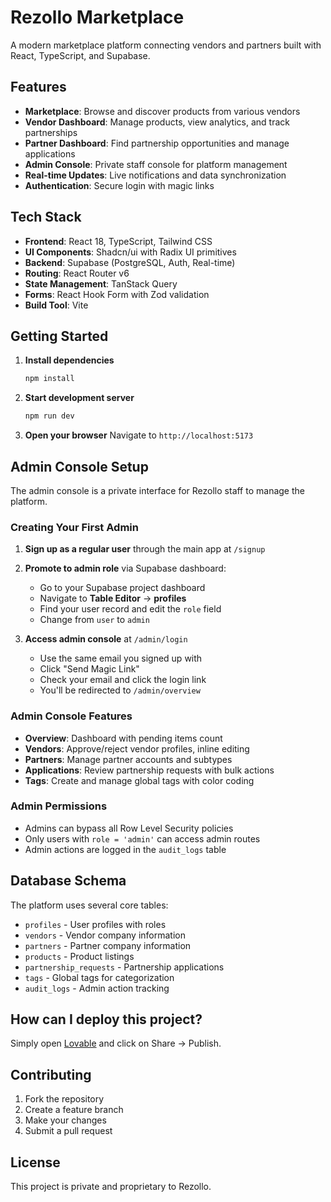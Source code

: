 # Rezollo Marketplace

A modern marketplace platform connecting vendors and partners built with React, TypeScript, and Supabase.

## Features

- **Marketplace**: Browse and discover products from various vendors
- **Vendor Dashboard**: Manage products, view analytics, and track partnerships  
- **Partner Dashboard**: Find partnership opportunities and manage applications
- **Admin Console**: Private staff console for platform management
- **Real-time Updates**: Live notifications and data synchronization
- **Authentication**: Secure login with magic links

## Tech Stack

- **Frontend**: React 18, TypeScript, Tailwind CSS
- **UI Components**: Shadcn/ui with Radix UI primitives
- **Backend**: Supabase (PostgreSQL, Auth, Real-time)
- **Routing**: React Router v6
- **State Management**: TanStack Query
- **Forms**: React Hook Form with Zod validation
- **Build Tool**: Vite

## Getting Started

1. **Install dependencies**
   ```bash
   npm install
   ```

2. **Start development server**
   ```bash
   npm run dev
   ```

3. **Open your browser**
   Navigate to `http://localhost:5173`

## Admin Console Setup

The admin console is a private interface for Rezollo staff to manage the platform.

### Creating Your First Admin

1. **Sign up as a regular user** through the main app at `/signup`

2. **Promote to admin role** via Supabase dashboard:
   - Go to your Supabase project dashboard
   - Navigate to **Table Editor** → **profiles**
   - Find your user record and edit the `role` field
   - Change from `user` to `admin`

3. **Access admin console** at `/admin/login`
   - Use the same email you signed up with
   - Click "Send Magic Link" 
   - Check your email and click the login link
   - You'll be redirected to `/admin/overview`

### Admin Console Features

- **Overview**: Dashboard with pending items count
- **Vendors**: Approve/reject vendor profiles, inline editing
- **Partners**: Manage partner accounts and subtypes  
- **Applications**: Review partnership requests with bulk actions
- **Tags**: Create and manage global tags with color coding

### Admin Permissions

- Admins can bypass all Row Level Security policies
- Only users with `role = 'admin'` can access admin routes
- Admin actions are logged in the `audit_logs` table

## Database Schema

The platform uses several core tables:

- `profiles` - User profiles with roles
- `vendors` - Vendor company information  
- `partners` - Partner company information
- `products` - Product listings
- `partnership_requests` - Partnership applications
- `tags` - Global tags for categorization
- `audit_logs` - Admin action tracking

## How can I deploy this project?

Simply open [Lovable](https://lovable.dev/projects/a3a0018b-0866-42f8-b788-0df492afa6fa) and click on Share -> Publish.

## Contributing

1. Fork the repository
2. Create a feature branch
3. Make your changes
4. Submit a pull request

## License

This project is private and proprietary to Rezollo.
